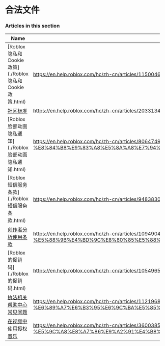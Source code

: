 # 合法文件  
### Articles in this section
Name|URL
-|-
[Roblox 隐私和 Cookie 政策](./Roblox 隐私和 Cookie 政策.html) |https://en.help.roblox.com/hc/zh-cn/articles/115004630823-Roblox-%E9%9A%90%E7%A7%81%E5%92%8C-Cookie-%E6%94%BF%E7%AD%96
[社区标准](./社区标准.html) |https://en.help.roblox.com/hc/zh-cn/articles/203313410-%E7%A4%BE%E5%8C%BA%E6%A0%87%E5%87%86
[Roblox 脸部动画隐私通知](./Roblox 脸部动画隐私通知.html) |https://en.help.roblox.com/hc/zh-cn/articles/8064749848980-Roblox-%E8%84%B8%E9%83%A8%E5%8A%A8%E7%94%BB%E9%9A%90%E7%A7%81%E9%80%9A%E7%9F%A5
[Roblox 短信服务条款](./Roblox 短信服务条款.html) |https://en.help.roblox.com/hc/zh-cn/articles/9483830673556-Roblox-%E7%9F%AD%E4%BF%A1%E6%9C%8D%E5%8A%A1%E6%9D%A1%E6%AC%BE
[创作者分析使用条款](./创作者分析使用条款.html) |https://en.help.roblox.com/hc/zh-cn/articles/10949046065044-%E5%88%9B%E4%BD%9C%E8%80%85%E5%88%86%E6%9E%90%E4%BD%BF%E7%94%A8%E6%9D%A1%E6%AC%BE
[Roblox 的促销码](./Roblox 的促销码.html) |https://en.help.roblox.com/hc/zh-cn/articles/10549651908244-Roblox-%E7%9A%84%E4%BF%83%E9%94%80%E7%A0%81
[执法机关帮助中心常见问题](./执法机关帮助中心常见问题.html) |https://en.help.roblox.com/hc/zh-cn/articles/11219680442260-%E6%89%A7%E6%B3%95%E6%9C%BA%E5%85%B3%E5%B8%AE%E5%8A%A9%E4%B8%AD%E5%BF%83%E5%B8%B8%E8%A7%81%E9%97%AE%E9%A2%98
[在视频中使用授权音乐](./在视频中使用授权音乐.html) |https://en.help.roblox.com/hc/zh-cn/articles/360038525351-%E5%9C%A8%E8%A7%86%E9%A2%91%E4%B8%AD%E4%BD%BF%E7%94%A8%E6%8E%88%E6%9D%83%E9%9F%B3%E4%B9%90